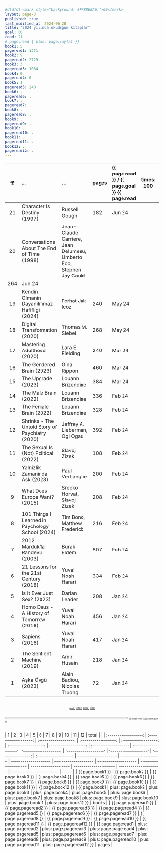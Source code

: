```yaml
---
#dfdfdf <mark style="background: #FFB8EBA6;">60</mark>
layout: page-3
published: true
last_modified_at: 2024-06-20
title: "2024 yılında okuduğum kitaplar"
goal: 60
read: 21
# page.read | plus: page.sayfa1 }}
book1: 5
pageread1: 1371
book2: 9
pageread2: 2729
book3: 3
pageread3: 1084
book4: 0
pageread4: 0
book5: 1
pageread5: 240
book6: .
pageread6: .
book7: .
pageread7: .
book8: .
pageread8: .
book9: .
pageread9: .
book10: .
pageread10: .
book11: .
pageread11: .
book12: .
pageread12: .
---
```


|  ⁜  | ...                                              | …                                                                                        | pages | {{ page.read }} / {{ page.goal }} {{ page.read | times: 100 | divided_by: page.goal }}% |
| :-: | :----------------------------------------------- | :--------------------------------------------------------------------------------------- | :---- | :--------------------------------------------- | ---------- | ------------------------- |
| 21  | Character Is Destiny (1997)                      | Russell Gough                                                                            | 182   | Jun 24                                         |
| 20  | Conversations About The End of Time (1998)       | Jean-Claude Carriere, <br /> Jean Delumeau, <br /> Umberto Eco, <br /> Stephen Jay Gould |
| 264 | Jun 24                                           |
| 19  | Kendin Olmanin Dayanilmmaz Hafifligi (2024)      | Ferhat Jak Icoz                                                                          | 240   | May 24                                         |
| 18  | Digital Transformation (2020)                    | Thomas M. Siebel                                                                         | 268   | May 24                                         |
| 17  | Mastering Adulthood (2020)                       | Lara E. Fielding                                                                         | 240   | Mar 24                                         |
| 16  | The Gendered Brain (2023)                        | Gina Rippon                                                                              | 460   | Mar 24                                         |
| 15  | The Upgrade (2023)                               | Louann Brizendine                                                                        | 384   | Mar 24                                         |
| 14  | The Male Brain (2022)                            | Louann Brizendine                                                                        | 336   | Feb 24                                         |
| 13  | The Female Brain (2022)                          | Louann Brizendine                                                                        | 328   | Feb 24                                         |
| 12  | Shrinks ~ The Untold Story of Psychiatry (2020)  | Jeffrey A. Lieberman, <br /> Ogi Ogas                                                    | 392   | Feb 24                                         |
| 11  | The Sexual Is (Not) Political (2022)             | Slavoj Zizek                                                                             | 108   | Feb 24                                         |
| 10  | Yalnizlik Zamaninda Ask (2023)                   | Paul Verhaeghe                                                                           | 200   | Feb 24                                         |
|  9  | What Does Europe Want? (2015)                    | Srecko Horvat, <br /> Slavoj Zizek                                                       | 208   | Feb 24                                         |
|  8  | 101 Things I Learned in Psychology School (2024) | Tim Bono, <br /> Matthew Frederick                                                       | 216   | Feb 24                                         |
|  7  | 2012 Marduk'la Randevu (2003)                    | Burak Eldem                                                                              | 607   | Feb 24                                         |
|  6  | 21 Lessons for the 21st Century (2018)           | Yuval Noah Harari                                                                        | 334   | Feb 24                                         |
|  5  | Is It Ever Just Sex? (2023)                      | Darian Leader                                                                            | 208   | Jan 24                                         |
|  4  | Homo Deus - A History of Tomorrow (2016)         | Yuval Noah Harari                                                                        | 456   | Jan 24                                         |
|  3  | Sapiens (2016)                                   | Yuval Noah Harari                                                                        | 417   | Jan 24                                         |
|  2  | The Sentient Machine (2019)                      | Amir Husain                                                                              | 218   | Jan 24                                         |
|  1  | Aşka Övgü (2023)                                 | Alain Badiou, Nicolas Truong                                                             | 72    | Jan 24                                         |

  <br>
<center>
<div style="font-size: 50%; font-style: italic;"> 
  <span class="link1" style="font-style: italic;"><a href="/now" title='şimdi'>şimdi </a></span> &nbsp;
  <span class="link1" style="font-style: italic;"><a href="/2023" title='2023'>2023 </a></span> &nbsp;
  <span class="link1" style="font-style: italic;"><a href="/2022" title='2022'>2022 </a></span> &nbsp; 
  <span class="link1" style="font-style: italic;"><a href="/2021" title='2021'>2021 </a></span>
</div>
</center>

  <br>
<div>
<progress title="{{ page.read }}/{{ page.goal }}" value="{{ page.read }}" max="{{ page.goal }}" style="width: 80%;"></progress>
<span style="font-size: 50%; width: 5%; font-style: italic;" title="reading challenge 2024"> {{ page.read }}/{{ page.goal }}</span>
</div>
<div style="clear: both"></div>
<br />

|          1           |          2           |          3           |          4           |          5           |          6           |          7           |          8           |          9           |          10           |          11           |          12           |       total       |                      |
| :------------------: | :------------------: | :------------------: | :------------------: | :------------------: | :------------------: | :------------------: | :------------------: | :------------------: | :-------------------: | :-------------------: | :-------------------: | :---------------: | :------------------: | -------------------- | -------------------- | -------------------- | -------------------- | -------------------- | -------------------- | -------------------- | --------------------- | --------------------- | ------------------------ | ----- |
|   {{ page.book1 }}   |   {{ page.book2 }}   |   {{ page.book3 }}   |   {{ page.book4 }}   |   {{ page.book5 }}   |   {{ page.book6 }}   |   {{ page.book7 }}   |   {{ page.book8 }}   |   {{ page.book9 }}   |   {{ page.book10 }}   |   {{ page.book11 }}   |   {{ page.book12 }}   |   {{ page.book1   |   plus: page.book2   | plus: page.book3     | plus: page.book4     | plus: page.book5     | plus: page.book6     | plus: page.book7     | plus: page.book8     | plus: page.book9     | plus: page.book10     | plus: page.book11     | plus: page.book12 }}     | books |
| {{ page.pageread1 }} | {{ page.pageread2 }} | {{ page.pageread3 }} | {{ page.pageread4 }} | {{ page.pageread5 }} | {{ page.pageread6 }} | {{ page.pageread7 }} | {{ page.pageread8 }} | {{ page.pageread9 }} | {{ page.pageread10 }} | {{ page.pageread11 }} | {{ page.pageread12 }} | {{ page.pageread1 | plus: page.pageread2 | plus: page.pageread3 | plus: page.pageread4 | plus: page.pageread5 | plus: page.pageread6 | plus: page.pageread7 | plus: page.pageread8 | plus: page.pageread9 | plus: page.pageread10 | plus: page.pageread11 | plus: page.pageread12 }} | pages |
